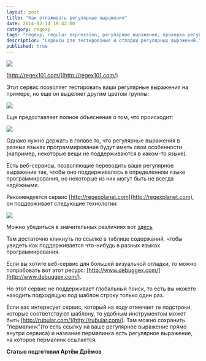 ```yaml
---
layout: post
title: "Как отлаживать регулярные выражения"
date: 2014-02-14 19:42:00
category: regexp
tags: "regexp, regular expression, регулярные выражения, проверка регулярных выражений онлайн"
description: "Сервисы для тестирования и отладки регулярных выражений."
published: true
---
```


<img src="http://s018.radikal.ru/i515/1405/22/e0462874a3d3.png" class="img-responsive" /> <br />

[http://regex101.com/](http://regex101.com/)

Этот сервис позволяет тестировать ваши регулярные выражения на примере, но еще он выделяет другим цветом группы:
<br />

<a target="_blank" href="http://qph.is.quoracdn.net/main-qimg-ae64948db789ce154ab7804daa242fae?convert_to_webp=true"><img src="http://qph.is.quoracdn.net/main-qimg-ae64948db789ce154ab7804daa242fae?convert_to_webp=true" class="img-responsive" /></a><br />

Еще предоставляет полное объяснение о том, что происходит:<br />

<a target="_blank" href="http://qph.is.quoracdn.net/main-qimg-61225b629452cf3e345c45e2db762d32?convert_to_webp=true"><img src="http://qph.is.quoracdn.net/main-qimg-61225b629452cf3e345c45e2db762d32?convert_to_webp=true" class="img-responsive" /></a><br />

Однако нужно держать в голове то, что регулярные выражения в разных языках программирования будут иметь свои особенности (например, некоторые вещи не поддерживаются в каком-то языке). 

Есть веб-сервисы, позволяющие переводить ваше регулярное выражение так, чтобы оно поддерживалось в определенном языке программирования, но некоторые из них могут быть не всегда надёжными.

Рекомендуется сервис [http://regexplanet.com](http://regexplanet.com), он поддерживает следующие технологии:<br />

<a target="_blank" href="http://qph.is.quoracdn.net/main-qimg-3d70886b7dca6b96f25e3b53de5a86dc?convert_to_webp=true"><img src="http://qph.is.quoracdn.net/main-qimg-3d70886b7dca6b96f25e3b53de5a86dc?convert_to_webp=true" class="img-responsive" /></a><br />

Можно убедиться в значительных различиях вот [здесь](http://www.regular-expressions.info/refflavors.html)

Там достаточно кликнуть по ссылке в таблице содержаний, чтобы увидеть как поддерживается что-нибудь в разных языках программирования.

Если вы хотите веб-сервис для большей визуальной отладки, то можно попробовать вот этот ресурс:
[http://www.debuggex.com/](http://www.debuggex.com/).

Но этот сервис не поддерживает глобальный поиск, то есть вы можете находить подходящую под шаблон строку только один раз.

Если вас интересует сервис, который на ходу отмечает те подстроки, которые соответствуют шаблону, то удобным инструментом может быть [http://rubular.com/](http://rubular.com/). Там можно сохранить "пермалинк"(то есть ссылку на ваше регулярное выражение прямо внутри сервиса) и название пермалинка есть регулярное выражение, на которое пермалинк ссылается.

**Статью подготовил Артём Дрёмов**

